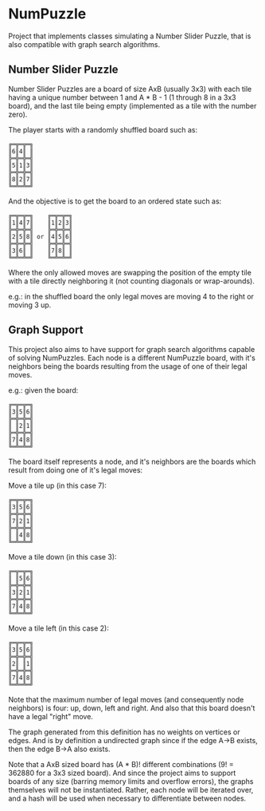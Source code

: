 # NumPuzzle

Project that implements classes simulating a Number Slider Puzzle, that is also compatible with graph search algorithms.

## Number Slider Puzzle

Number Slider Puzzles are a board of size AxB (usually 3x3) with each tile having a unique number between 1 and A * B - 1 (1 through 8 in a 3x3 board), and the last tile being empty (implemented as a tile with the number zero).

The player starts with a randomly shuffled board such as:

```
╔═╦═╦═╗
║6║4║ ║
╠═╬═╬═╣
║5║1║3║
╠═╬═╬═╣
║8║2║7║
╚═╩═╩═╝
```

And the objective is to get the board to an ordered state such as:


```
╔═╦═╦═╗    ╔═╦═╦═╗
║1║4║7║    ║1║2║3║
╠═╬═╬═╣    ╠═╬═╬═╣
║2║5║8║ or ║4║5║6║
╠═╬═╬═╣    ╠═╬═╬═╣
║3║6║ ║    ║7║8║ ║
╚═╩═╩═╝    ╚═╩═╩═╝
```

Where the only allowed moves are swapping the position of the empty tile with a tile directly neighboring it (not counting diagonals or wrap-arounds).

e.g.: in the shuffled board the only legal moves are moving 4 to the right or moving 3 up.

## Graph Support

This project also aims to have support for graph search algorithms capable of solving NumPuzzles. Each node is a different NumPuzzle board, with it's neighbors being the boards resulting from the usage of one of their legal moves.

e.g.: given the board:

```
╔═╦═╦═╗
║3║5║6║
╠═╬═╬═╣
║ ║2║1║
╠═╬═╬═╣
║7║4║8║
╚═╩═╩═╝
```

The board itself represents a node, and it's neighbors are the boards which result from doing one of it's legal moves:

Move a tile up (in this case 7):

```
╔═╦═╦═╗
║3║5║6║
╠═╬═╬═╣
║7║2║1║
╠═╬═╬═╣
║ ║4║8║
╚═╩═╩═╝
```

Move a tile down (in this case 3):

```
╔═╦═╦═╗
║ ║5║6║
╠═╬═╬═╣
║3║2║1║
╠═╬═╬═╣
║7║4║8║
╚═╩═╩═╝
```

Move a tile left (in this case 2):

```
╔═╦═╦═╗
║3║5║6║
╠═╬═╬═╣
║2║ ║1║
╠═╬═╬═╣
║7║4║8║
╚═╩═╩═╝
```

Note that the maximum number of legal moves (and consequently node neighbors) is four: up, down, left and right. And also that this board doesn't have a legal "right" move.

The graph generated from this definition has no weights on vertices or edges. And is by definition a undirected graph since if the edge A->B exists, then the edge B->A also exists.

Note that a AxB sized board has (A * B)! different combinations (9! = 362880 for a 3x3 sized board). And since the project aims to support boards of any size (barring memory limits and overflow errors), the graphs themselves will not be instantiated. Rather, each node will be iterated over, and a hash will be used when necessary to differentiate between nodes.
